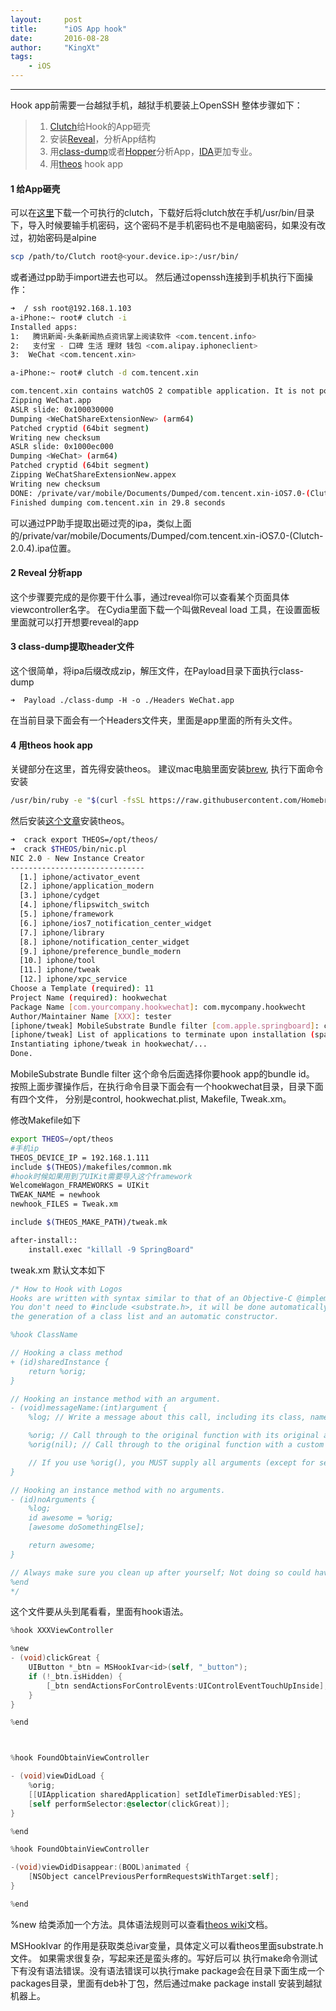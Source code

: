 ```yaml
---
layout:     post		
title:      "iOS App hook"		
date:       2016-08-28	
author:     "KingXt"		
tags:
    - iOS
---
```


---
Hook app前需要一台越狱手机，越狱手机要装上OpenSSH
整体步骤如下：

> 1. [Clutch](https://github.com/KJCracks/Clutch)给Hook的App砸壳
> 2. 安装[Reveal](http://revealapp.com/)，分析App结构
> 2. 用[class-dump](https://github.com/nygard/class-dump)或者[Hopper](http://www.hopper.com/)分析App，[IDA](https://www.hex-rays.com/index.shtml)更加专业。
> 3. 用[theos](https://github.com/theos/theos) hook app


#### 1 给App砸壳
可以在[这里](https://github.com/KJCracks/Clutch/releases)下载一个可执行的clutch，下载好后将clutch放在手机/usr/bin/目录下，导入时候要输手机密码，这个密码不是手机密码也不是电脑密码，如果没有改过，初始密码是alpine

``` bash
scp /path/to/Clutch root@<your.device.ip>:/usr/bin/
```

或者通过pp助手import进去也可以。
然后通过openssh连接到手机执行下面操作：

``` bash
➜  / ssh root@192.168.1.103
a-iPhone:~ root# clutch -i
Installed apps:
1:   腾讯新闻-头条新闻热点资讯掌上阅读软件 <com.tencent.info>
2:   支付宝 - 口碑 生活 理财 钱包 <com.alipay.iphoneclient>
3:  WeChat <com.tencent.xin>

a-iPhone:~ root# clutch -d com.tencent.xin

com.tencent.xin contains watchOS 2 compatible application. It is not possible to dump watchOS 2 apps with Clutch 2.0.4 at this moment.
Zipping WeChat.app
ASLR slide: 0x100030000
Dumping <WeChatShareExtensionNew> (arm64)
Patched cryptid (64bit segment)
Writing new checksum
ASLR slide: 0x1000ec000
Dumping <WeChat> (arm64)
Patched cryptid (64bit segment)
Zipping WeChatShareExtensionNew.appex
Writing new checksum
DONE: /private/var/mobile/Documents/Dumped/com.tencent.xin-iOS7.0-(Clutch-2.0.4).ipa
Finished dumping com.tencent.xin in 29.8 seconds

```

可以通过PP助手提取出砸过壳的ipa，类似上面的/private/var/mobile/Documents/Dumped/com.tencent.xin-iOS7.0-(Clutch-2.0.4).ipa位置。

#### 2 Reveal 分析app
这个步骤要完成的是你要干什么事，通过reveal你可以查看某个页面具体viewcontroller名字。
在Cydia里面下载一个叫做Reveal load 工具，在设置面板里面就可以打开想要reveal的app

#### 3 class-dump提取header文件
这个很简单，将ipa后缀改成zip，解压文件，在Payload目录下面执行class-dump

```shell
➜  Payload ./class-dump -H -o ./Headers WeChat.app 
```

在当前目录下面会有一个Headers文件夹，里面是app里面的所有头文件。

#### 4 用theos hook app
关键部分在这里，首先得安装theos。
建议mac电脑里面安装[brew](http://brew.sh/), 执行下面命令安装

``` bash
/usr/bin/ruby -e "$(curl -fsSL https://raw.githubusercontent.com/Homebrew/install/master/install)"
```
然后安装[这个文章](https://github.com/theos/theos/wiki/Installation)安装theos。

``` bash
➜  crack export THEOS=/opt/theos/
➜  crack $THEOS/bin/nic.pl
NIC 2.0 - New Instance Creator
------------------------------
  [1.] iphone/activator_event
  [2.] iphone/application_modern
  [3.] iphone/cydget
  [4.] iphone/flipswitch_switch
  [5.] iphone/framework
  [6.] iphone/ios7_notification_center_widget
  [7.] iphone/library
  [8.] iphone/notification_center_widget
  [9.] iphone/preference_bundle_modern
  [10.] iphone/tool
  [11.] iphone/tweak
  [12.] iphone/xpc_service
Choose a Template (required): 11
Project Name (required): hookwechat
Package Name [com.yourcompany.hookwechat]: com.mycompany.hookwecht
Author/Maintainer Name [XXX]: tester
[iphone/tweak] MobileSubstrate Bundle filter [com.apple.springboard]: com.tencent.xin
[iphone/tweak] List of applications to terminate upon installation (space-separated, '-' for none) [SpringBoard]: 
Instantiating iphone/tweak in hookwechat/...
Done.
```

MobileSubstrate Bundle filter  这个命令后面选择你要hook app的bundle id。
按照上面步骤操作后，在执行命令目录下面会有一个hookwechat目录，目录下面有四个文件，
分别是control, hookwechat.plist, Makefile, Tweak.xm。

修改Makefile如下

``` bash
export THEOS=/opt/theos
#手机ip
THEOS_DEVICE_IP = 192.168.1.111 
include $(THEOS)/makefiles/common.mk
#hook时候如果用到了UIKit需要导入这个framework
WelcomeWagon_FRAMEWORKS = UIKit
TWEAK_NAME = newhook
newhook_FILES = Tweak.xm

include $(THEOS_MAKE_PATH)/tweak.mk

after-install::
	install.exec "killall -9 SpringBoard"
```

tweak.xm 默认文本如下

``` objectivec
/* How to Hook with Logos
Hooks are written with syntax similar to that of an Objective-C @implementation.
You don't need to #include <substrate.h>, it will be done automatically, as will
the generation of a class list and an automatic constructor.

%hook ClassName

// Hooking a class method
+ (id)sharedInstance {
	return %orig;
}

// Hooking an instance method with an argument.
- (void)messageName:(int)argument {
	%log; // Write a message about this call, including its class, name and arguments, to the system log.

	%orig; // Call through to the original function with its original arguments.
	%orig(nil); // Call through to the original function with a custom argument.

	// If you use %orig(), you MUST supply all arguments (except for self and _cmd, the automatically generated ones.)
}

// Hooking an instance method with no arguments.
- (id)noArguments {
	%log;
	id awesome = %orig;
	[awesome doSomethingElse];

	return awesome;
}

// Always make sure you clean up after yourself; Not doing so could have grave consequences!
%end
*/
```

这个文件要从头到尾看看，里面有hook语法。


``` objectivec
%hook XXXViewController

%new
- (void)clickGreat {
	UIButton *_btn = MSHookIvar<id>(self, "_button");
	if (!_btn.isHidden) {
		[_btn sendActionsForControlEvents:UIControlEventTouchUpInside];
	}
}

%end



%hook FoundObtainViewController

- (void)viewDidLoad {
	%orig;
	[[UIApplication sharedApplication] setIdleTimerDisabled:YES];
	[self performSelector:@selector(clickGreat)];
}

%end

%hook FoundObtainViewController

-(void)viewDidDisappear:(BOOL)animated {
	[NSObject cancelPreviousPerformRequestsWithTarget:self];
}

%end
```

%new 给类添加一个方法。具体语法规则可以查看[theos wiki](https://github.com/theos/theos/wiki)文档。

MSHookIvar 的作用是获取类总ivar变量，具体定义可以看theos里面substrate.h文件。
如果需求很复杂，写起来还是蛮头疼的。写好后可以 执行make命令测试下有没有语法错误。没有语法错误可以执行make package会在目录下面生成一个packages目录，里面有deb补丁包，然后通过make package install 安装到越狱机器上。
